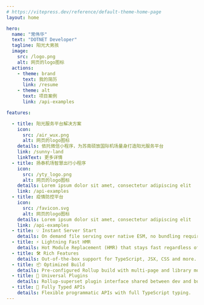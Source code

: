 ```yaml
---
# https://vitepress.dev/reference/default-theme-home-page
layout: home

hero:
  name: "常伟华"
  text: "DOTNET Developer"
  tagline: 阳光大男孩
  image:
    src: /logo.png
    alt: 网页的logo图标
  actions:
    - theme: brand
      text: 我的简历
      link: /resume
    - theme: alt
      text: 项目案例
      link: /api-examples

features:

  - title: 阳光服务平台解决方案
    icon:
      src: /air_wux.png
      alt: 网页的logo图标
    details: 依托微信小程序，为苏南硕放国际机场量身打造阳光服务平台
    link: /sunny-land
    linkText: 更多详情
  - title: 扬泰机场智慧出行小程序
    icon:
      src: /yty_logo.png
      alt: 网页的logo图标
    details: Lorem ipsum dolor sit amet, consectetur adipiscing elit
    link: /api-examples
  - title: 疫情防控平台
    icon:
      src: /favicon.svg
      alt: 网页的logo图标
    details: Lorem ipsum dolor sit amet, consectetur adipiscing elit
    link: /api-examples
  - title: 💡 Instant Server Start
    details: On demand file serving over native ESM, no bundling required!
  - title: ⚡️ Lightning Fast HMR
    details: Hot Module Replacement (HMR) that stays fast regardless of app size.
  - title: 🛠️ Rich Features
    details: Out-of-the-box support for TypeScript, JSX, CSS and more.
  - title: 📦 Optimized Build
    details: Pre-configured Rollup build with multi-page and library mode support.
  - title: 🔩 Universal Plugins
    details: Rollup-superset plugin interface shared between dev and build.
  - title: 🔑 Fully Typed APIs
    details: Flexible programmatic APIs with full TypeScript typing.
---
```


<script setup>
import { VPTeamPage,  VPTeamPageTitle,  VPTeamMembers } from 'vitepress/theme'

const members = [
  {
    avatar: '/logo.png',
    name: '常伟华',
    title: '负责人'
  }
]
</script>

<VPTeamPage>
  <VPTeamPageTitle>
    <template #title>
      开发人员
    </template>
    <template #lead>
      Github
    </template>
  </VPTeamPageTitle>
  <VPTeamMembers
    size="small"
    :members="members"
  />
</VPTeamPage>

